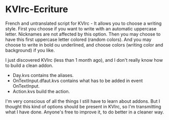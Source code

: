 # KVIrc-Ecriture

French and untranslated script for KVIrc - It allows you to choose a writing style.
 First you choose if you want to write with an automatic uppercase letter.
 Nicknames are not affected by this option.
 Then you may choose to have this first uppercase letter colored (random colors).
 And you may choose to write in bold ou underlined, and choose colors (writing color and background) if you like.

I just discovered KVIrc (less than 1 month ago), and I don't really know how to build a clean addon.

 - Day.kvs contains the aliases.
 - OnTextInput.dfaut.kvs contains what has to be added in event OnTextInput.
 - Action.kvs build the action.

I'm very conscious of all the things I still have to learn about addons.
 But I thought this kind of options should be present in KVIrc, so I'm transmitting what I have done.
 Anyone's free to improve it, to do better in a cleaner way.
